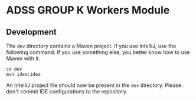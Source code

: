 # ADSS GROUP K Workers Module

## Development

The `dev` directory contains a Maven project.
If you use IntelliJ, use the following command.
If you use something else, you better know how to use Maven with it.

```
cd dev
mvn idea:idea
```

An IntelliJ project file should now be present in the `dev` directory.
Please don't commit IDE configurations to the repository.
